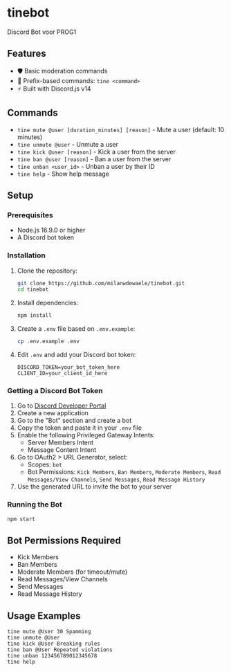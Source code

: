 # tinebot
Discord Bot voor PROG1

## Features
- 🛡️ Basic moderation commands
- 🎯 Prefix-based commands: `tine <command>`
- ⚡ Built with Discord.js v14

## Commands
- `tine mute @user [duration_minutes] [reason]` - Mute a user (default: 10 minutes)
- `tine unmute @user` - Unmute a user
- `tine kick @user [reason]` - Kick a user from the server
- `tine ban @user [reason]` - Ban a user from the server
- `tine unban <user_id>` - Unban a user by their ID
- `tine help` - Show help message

## Setup

### Prerequisites
- Node.js 16.9.0 or higher
- A Discord bot token

### Installation
1. Clone the repository:
   ```bash
   git clone https://github.com/milanwdewaele/tinebot.git
   cd tinebot
   ```

2. Install dependencies:
   ```bash
   npm install
   ```

3. Create a `.env` file based on `.env.example`:
   ```bash
   cp .env.example .env
   ```

4. Edit `.env` and add your Discord bot token:
   ```
   DISCORD_TOKEN=your_bot_token_here
   CLIENT_ID=your_client_id_here
   ```

### Getting a Discord Bot Token
1. Go to [Discord Developer Portal](https://discord.com/developers/applications)
2. Create a new application
3. Go to the "Bot" section and create a bot
4. Copy the token and paste it in your `.env` file
5. Enable the following Privileged Gateway Intents:
   - Server Members Intent
   - Message Content Intent
6. Go to OAuth2 > URL Generator, select:
   - Scopes: `bot`
   - Bot Permissions: `Kick Members`, `Ban Members`, `Moderate Members`, `Read Messages/View Channels`, `Send Messages`, `Read Message History`
7. Use the generated URL to invite the bot to your server

### Running the Bot
```bash
npm start
```

## Bot Permissions Required
- Kick Members
- Ban Members
- Moderate Members (for timeout/mute)
- Read Messages/View Channels
- Send Messages
- Read Message History

## Usage Examples
```
tine mute @User 30 Spamming
tine unmute @User
tine kick @User Breaking rules
tine ban @User Repeated violations
tine unban 123456789012345678
tine help
```
